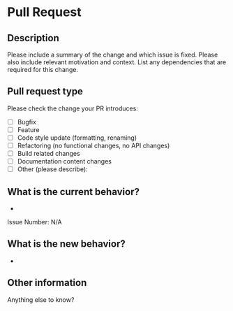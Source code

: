 # Pull Request

## Description

Please include a summary of the change and which issue is fixed. Please also include relevant motivation and context. List any dependencies that are required for this change.

## Pull request type

Please check the change your PR introduces:

- [ ] Bugfix
- [ ] Feature
- [ ] Code style update (formatting, renaming)
- [ ] Refactoring (no functional changes, no API changes)
- [ ] Build related changes
- [ ] Documentation content changes
- [ ] Other (please describe):

## What is the current behavior?

-

Issue Number: N/A

## What is the new behavior?

-

## Other information

Anything else to know?
